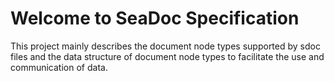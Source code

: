# Welcome to SeaDoc Specification

This project mainly describes the document node types supported by sdoc files and the data structure of document node types to facilitate the use and communication of data.
